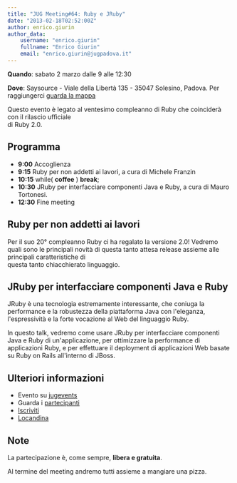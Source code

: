 ```yaml
---
title: "JUG Meeting#64: Ruby e JRuby"
date: "2013-02-18T02:52:00Z"
author: enrico.giurin
author_data:
    username: "enrico.giurin"
    fullname: "Enrico Giurin"
    email: "enrico.giurin@jugpadova.it"
---
```


**Quando**: sabato 2 marzo dalle 9 alle 12:30

**Dove**: Saysource - Viale della Libertà 135 - 35047 Solesino, Padova.
Per raggiungerci [guarda la
mappa](https://maps.google.it/maps?q=45.178516,+11.745250&ie=UTF8&spn=0.001068,0.002411&z=19)

Questo evento è legato al ventesimo compleanno di Ruby che coinciderà
con il rilascio ufficiale\
di Ruby 2.0.

Programma
---------

-   **9:00** Accoglienza
-   **9:15** Ruby per non addetti ai lavori, a cura di Michele Franzin
-   **10:15** while( **coffee** ) **break**;
-   **10:30** JRuby per interfacciare componenti Java e Ruby, a cura di
    Mauro Tortonesi.
-   **12:30** Fine meeting

Ruby per non addetti ai lavori
------------------------------

Per il suo 20° compleanno Ruby ci ha regalato la versione 2.0! Vedremo
quali sono le principali novità di questa tanto attesa release assieme
alle principali caratteristiche di\
questa tanto chiacchierato linguaggio.

JRuby per interfacciare componenti Java e Ruby
----------------------------------------------

JRuby è una tecnologia estremamente interessante, che coniuga la
performance e la robustezza della piattaforma Java con l'eleganza,
l'espressività e la forte vocazione al Web del linguaggio Ruby.

In questo talk, vedremo come usare JRuby per interfacciare componenti
Java e Ruby di un'applicazione, per ottimizzare la performance di
applicazioni Ruby, e per effettuare il deployment di applicazioni Web
basate su Ruby on Rails all'interno di JBoss.

Ulteriori informazioni
----------------------

-   Evento su
    [jugevents](http://www.jugevents.org/jugevents/event/48393)
-   Guarda i
    [partecipanti](http://www.jugevents.org/jugevents/event/showParticipants.html?id=48393)
-   [Iscriviti](http://www.jugevents.org/jugevents/event/registration.form?event.id=48393)
-   [Locandina](http://www.dei.unipd.it/~ieeesb/JUG_Vol/JUGmeeting64.pdf)

Note
----

La partecipazione è, come sempre, **libera e gratuita**.

Al termine del meeting andremo tutti assieme a mangiare una pizza.
